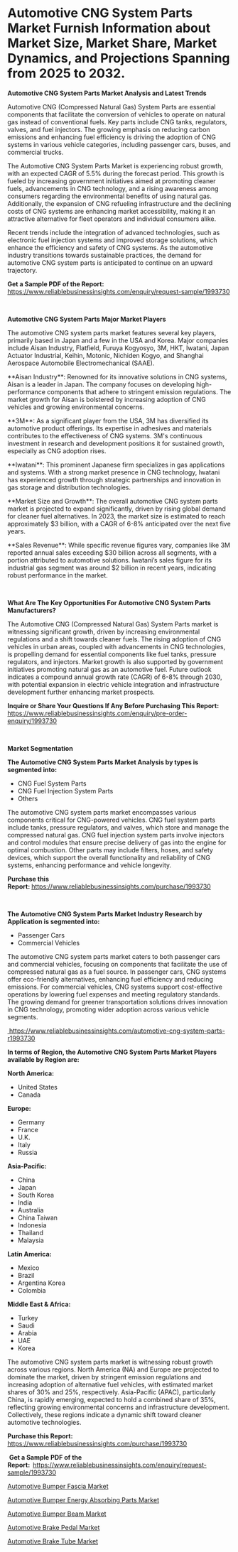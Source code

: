 <p><h1>Automotive CNG System Parts Market Furnish Information about Market Size, Market Share, Market Dynamics, and Projections Spanning from 2025 to 2032.</h1></p><p><strong>Automotive CNG System Parts Market Analysis and Latest Trends</strong></p>
<p><p>Automotive CNG (Compressed Natural Gas) System Parts are essential components that facilitate the conversion of vehicles to operate on natural gas instead of conventional fuels. Key parts include CNG tanks, regulators, valves, and fuel injectors. The growing emphasis on reducing carbon emissions and enhancing fuel efficiency is driving the adoption of CNG systems in various vehicle categories, including passenger cars, buses, and commercial trucks.</p><p>The Automotive CNG System Parts Market is experiencing robust growth, with an expected CAGR of 5.5% during the forecast period. This growth is fueled by increasing government initiatives aimed at promoting cleaner fuels, advancements in CNG technology, and a rising awareness among consumers regarding the environmental benefits of using natural gas. Additionally, the expansion of CNG refueling infrastructure and the declining costs of CNG systems are enhancing market accessibility, making it an attractive alternative for fleet operators and individual consumers alike.</p><p>Recent trends include the integration of advanced technologies, such as electronic fuel injection systems and improved storage solutions, which enhance the efficiency and safety of CNG systems. As the automotive industry transitions towards sustainable practices, the demand for automotive CNG system parts is anticipated to continue on an upward trajectory.</p></p>
<p><strong>Get a Sample PDF of the Report:&nbsp;</strong> <a href="https://www.reliablebusinessinsights.com/enquiry/request-sample/1993730?utm_campaign=117&utm_medium=2&utm_source=Github&utm_content=ia&utm_term=15012025&utm_id=automotive-cng-system-parts">https://www.reliablebusinessinsights.com/enquiry/request-sample/1993730</a></p>
<p>&nbsp;</p>
<p><strong>Automotive CNG System Parts Major Market Players</strong></p>
<p><p>The automotive CNG system parts market features several key players, primarily based in Japan and a few in the USA and Korea. Major companies include Aisan Industry, Flatfield, Furuya Kogyosyo, 3M, HKT, Iwatani, Japan Actuator Industrial, Keihin, Motonic, Nichiden Kogyo, and Shanghai Aerospace Automobile Electromechanical (SAAE).</p><p>**Aisan Industry**: Renowned for its innovative solutions in CNG systems, Aisan is a leader in Japan. The company focuses on developing high-performance components that adhere to stringent emission regulations. The market growth for Aisan is bolstered by increasing adoption of CNG vehicles and growing environmental concerns.</p><p>**3M**: As a significant player from the USA, 3M has diversified its automotive product offerings. Its expertise in adhesives and materials contributes to the effectiveness of CNG systems. 3M's continuous investment in research and development positions it for sustained growth, especially as CNG adoption rises.</p><p>**Iwatani**: This prominent Japanese firm specializes in gas applications and systems. With a strong market presence in CNG technology, Iwatani has experienced growth through strategic partnerships and innovation in gas storage and distribution technologies.</p><p>**Market Size and Growth**: The overall automotive CNG system parts market is projected to expand significantly, driven by rising global demand for cleaner fuel alternatives. In 2023, the market size is estimated to reach approximately $3 billion, with a CAGR of 6-8% anticipated over the next five years.</p><p>**Sales Revenue**: While specific revenue figures vary, companies like 3M reported annual sales exceeding $30 billion across all segments, with a portion attributed to automotive solutions. Iwatani’s sales figure for its industrial gas segment was around $2 billion in recent years, indicating robust performance in the market.</p></p>
<p>&nbsp;</p>
<p><strong>What Are The Key Opportunities For Automotive CNG System Parts Manufacturers?</strong></p>
<p><p>The Automotive CNG (Compressed Natural Gas) System Parts market is witnessing significant growth, driven by increasing environmental regulations and a shift towards cleaner fuels. The rising adoption of CNG vehicles in urban areas, coupled with advancements in CNG technologies, is propelling demand for essential components like fuel tanks, pressure regulators, and injectors. Market growth is also supported by government initiatives promoting natural gas as an automotive fuel. Future outlook indicates a compound annual growth rate (CAGR) of 6-8% through 2030, with potential expansion in electric vehicle integration and infrastructure development further enhancing market prospects.</p></p>
<p><strong>Inquire or Share Your Questions If Any Before Purchasing This Report:</strong> <a href="https://www.reliablebusinessinsights.com/enquiry/pre-order-enquiry/1993730?utm_campaign=117&utm_medium=2&utm_source=Github&utm_content=ia&utm_term=15012025&utm_id=automotive-cng-system-parts">https://www.reliablebusinessinsights.com/enquiry/pre-order-enquiry/1993730</a></p>
<p>&nbsp;</p>
<p><strong>Market Segmentation</strong></p>
<p><strong>The Automotive CNG System Parts Market Analysis by types is segmented into:</strong></p>
<p><ul><li>CNG Fuel System Parts</li><li>CNG Fuel Injection System Parts</li><li>Others</li></ul></p>
<p><p>The automotive CNG system parts market encompasses various components critical for CNG-powered vehicles. CNG fuel system parts include tanks, pressure regulators, and valves, which store and manage the compressed natural gas. CNG fuel injection system parts involve injectors and control modules that ensure precise delivery of gas into the engine for optimal combustion. Other parts may include filters, hoses, and safety devices, which support the overall functionality and reliability of CNG systems, enhancing performance and vehicle longevity.</p></p>
<p><strong>Purchase this Report:&nbsp;</strong><a href="https://www.reliablebusinessinsights.com/purchase/1993730?utm_campaign=117&utm_medium=2&utm_source=Github&utm_content=ia&utm_term=15012025&utm_id=automotive-cng-system-parts">https://www.reliablebusinessinsights.com/purchase/1993730</a></p>
<p>&nbsp;</p>
<p><strong>The Automotive CNG System Parts Market Industry Research by Application is segmented into:</strong></p>
<p><ul><li>Passenger Cars</li><li>Commercial Vehicles</li></ul></p>
<p><p>The automotive CNG system parts market caters to both passenger cars and commercial vehicles, focusing on components that facilitate the use of compressed natural gas as a fuel source. In passenger cars, CNG systems offer eco-friendly alternatives, enhancing fuel efficiency and reducing emissions. For commercial vehicles, CNG systems support cost-effective operations by lowering fuel expenses and meeting regulatory standards. The growing demand for greener transportation solutions drives innovation in CNG technology, promoting wider adoption across various vehicle segments.</p></p>
<p><a href="https://www.reliablebusinessinsights.com/automotive-cng-system-parts-r1993730?utm_campaign=117&utm_medium=2&utm_source=Github&utm_content=ia&utm_term=15012025&utm_id=automotive-cng-system-parts">&nbsp;https://www.reliablebusinessinsights.com/automotive-cng-system-parts-r1993730</a></p>
<p><strong>In terms of Region, the Automotive CNG System Parts Market Players available by Region are:</strong></p>
<p>
    <p> <strong> North America: </strong>
        <ul>
            <li>United States</li>
            <li>Canada</li>
        </ul>
        </p> 
    <p> <strong> Europe: </strong>
        <ul>
            <li>Germany</li>
            <li>France</li>
            <li>U.K.</li>
            <li>Italy</li>
            <li>Russia</li>
        </ul>
        </p> 
    <p> <strong> Asia-Pacific: </strong>
        <ul>
            <li>China</li>
            <li>Japan</li>
            <li>South Korea</li>
            <li>India</li>
            <li>Australia</li>
            <li>China Taiwan</li>
            <li>Indonesia</li>
            <li>Thailand</li>
            <li>Malaysia</li>
        </ul>
        </p> 
    <p> <strong> Latin America: </strong>
        <ul>
            <li>Mexico</li>
            <li>Brazil</li>
            <li>Argentina Korea</li>
            <li>Colombia</li>
        </ul>
        </p> 
    <p> <strong> Middle East & Africa: </strong>
        <ul>
            <li>Turkey</li>
            <li>Saudi</li>
            <li>Arabia</li>
            <li>UAE</li>
            <li>Korea</li>
        </ul>
    </p>
    </p>
<p><p>The automotive CNG system parts market is witnessing robust growth across various regions. North America (NA) and Europe are projected to dominate the market, driven by stringent emission regulations and increasing adoption of alternative fuel vehicles, with estimated market shares of 30% and 25%, respectively. Asia-Pacific (APAC), particularly China, is rapidly emerging, expected to hold a combined share of 35%, reflecting growing environmental concerns and infrastructure development. Collectively, these regions indicate a dynamic shift toward cleaner automotive technologies.</p></p>
<p><strong>Purchase this Report: </strong><a href="https://www.reliablebusinessinsights.com/purchase/1993730?utm_campaign=117&utm_medium=2&utm_source=Github&utm_content=ia&utm_term=15012025&utm_id=automotive-cng-system-parts">https://www.reliablebusinessinsights.com/purchase/1993730</a></p>
<p>&nbsp;<strong>Get a Sample PDF of the Report:&nbsp;&nbsp;</strong><a href="https://www.reliablebusinessinsights.com/enquiry/request-sample/1993730?utm_campaign=117&utm_medium=2&utm_source=Github&utm_content=ia&utm_term=15012025&utm_id=automotive-cng-system-parts">https://www.reliablebusinessinsights.com/enquiry/request-sample/1993730</a></p>
<p><strong></strong></p>
<p><p><a href="https://github.com/darenph8er/Market-Research-Report-List-1/blob/main/automotive-bumper-fascia-market.md?utm_campaign=117&utm_medium=2&utm_source=Github&utm_content=ia&utm_term=15012025&utm_id=automotive-cng-system-parts">Automotive Bumper Fascia Market</a></p><p><a href="https://github.com/ElviraLeka1962/Market-Research-Report-List-1/blob/main/automotive-bumper-energy-absorbing-parts-market.md?utm_campaign=117&utm_medium=2&utm_source=Github&utm_content=ia&utm_term=15012025&utm_id=automotive-cng-system-parts">Automotive Bumper Energy Absorbing Parts Market</a></p><p><a href="https://github.com/kimberjam0i/Market-Research-Report-List-1/blob/main/automotive-bumper-beam-market.md?utm_campaign=117&utm_medium=2&utm_source=Github&utm_content=ia&utm_term=15012025&utm_id=automotive-cng-system-parts">Automotive Bumper Beam Market</a></p><p><a href="https://github.com/osbornrdaflalo/Market-Research-Report-List-1/blob/main/automotive-brake-pedal-market.md?utm_campaign=117&utm_medium=2&utm_source=Github&utm_content=ia&utm_term=15012025&utm_id=automotive-cng-system-parts">Automotive Brake Pedal Market</a></p><p><a href="https://github.com/lashaunm5st/Market-Research-Report-List-1/blob/main/automotive-brake-tube-market.md?utm_campaign=117&utm_medium=2&utm_source=Github&utm_content=ia&utm_term=15012025&utm_id=automotive-cng-system-parts">Automotive Brake Tube Market</a></p></p>